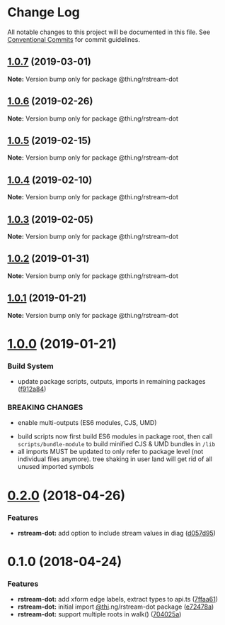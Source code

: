 # Change Log

All notable changes to this project will be documented in this file.
See [Conventional Commits](https://conventionalcommits.org) for commit guidelines.

## [1.0.7](https://github.com/thi-ng/umbrella/compare/@thi.ng/rstream-dot@1.0.6...@thi.ng/rstream-dot@1.0.7) (2019-03-01)

**Note:** Version bump only for package @thi.ng/rstream-dot





## [1.0.6](https://github.com/thi-ng/umbrella/compare/@thi.ng/rstream-dot@1.0.5...@thi.ng/rstream-dot@1.0.6) (2019-02-26)

**Note:** Version bump only for package @thi.ng/rstream-dot





## [1.0.5](https://github.com/thi-ng/umbrella/compare/@thi.ng/rstream-dot@1.0.4...@thi.ng/rstream-dot@1.0.5) (2019-02-15)

**Note:** Version bump only for package @thi.ng/rstream-dot





## [1.0.4](https://github.com/thi-ng/umbrella/compare/@thi.ng/rstream-dot@1.0.3...@thi.ng/rstream-dot@1.0.4) (2019-02-10)

**Note:** Version bump only for package @thi.ng/rstream-dot





## [1.0.3](https://github.com/thi-ng/umbrella/compare/@thi.ng/rstream-dot@1.0.2...@thi.ng/rstream-dot@1.0.3) (2019-02-05)

**Note:** Version bump only for package @thi.ng/rstream-dot





## [1.0.2](https://github.com/thi-ng/umbrella/compare/@thi.ng/rstream-dot@1.0.1...@thi.ng/rstream-dot@1.0.2) (2019-01-31)

**Note:** Version bump only for package @thi.ng/rstream-dot





## [1.0.1](https://github.com/thi-ng/umbrella/compare/@thi.ng/rstream-dot@1.0.0...@thi.ng/rstream-dot@1.0.1) (2019-01-21)

**Note:** Version bump only for package @thi.ng/rstream-dot





# [1.0.0](https://github.com/thi-ng/umbrella/compare/@thi.ng/rstream-dot@0.2.64...@thi.ng/rstream-dot@1.0.0) (2019-01-21)


### Build System

* update package scripts, outputs, imports in remaining packages ([f912a84](https://github.com/thi-ng/umbrella/commit/f912a84))


### BREAKING CHANGES

* enable multi-outputs (ES6 modules, CJS, UMD)

- build scripts now first build ES6 modules in package root, then call
  `scripts/bundle-module` to build minified CJS & UMD bundles in `/lib`
- all imports MUST be updated to only refer to package level
  (not individual files anymore). tree shaking in user land will get rid of
  all unused imported symbols


<a name="0.2.0"></a>
# [0.2.0](https://github.com/thi-ng/umbrella/compare/@thi.ng/rstream-dot@0.1.2...@thi.ng/rstream-dot@0.2.0) (2018-04-26)


### Features

* **rstream-dot:** add option to include stream values in diag ([d057d95](https://github.com/thi-ng/umbrella/commit/d057d95))


<a name="0.1.0"></a>
# 0.1.0 (2018-04-24)


### Features

* **rstream-dot:** add xform edge labels, extract types to api.ts ([7ffaa61](https://github.com/thi-ng/umbrella/commit/7ffaa61))
* **rstream-dot:** initial import [@thi](https://github.com/thi).ng/rstream-dot package ([e72478a](https://github.com/thi-ng/umbrella/commit/e72478a))
* **rstream-dot:** support multiple roots in walk() ([704025a](https://github.com/thi-ng/umbrella/commit/704025a))

